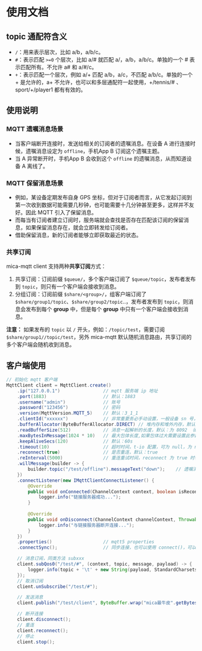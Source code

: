 # 使用文档

## topic 通配符含义
- `/`：用来表示层次，比如 a/b，a/b/c。
- `#`：表示匹配 `>=0` 个层次，比如 a/# 就匹配 a/，a/b，a/b/c。单独的一个 # 表示匹配所有。不允许 a# 和 a/#/c。
- `+`：表示匹配一个层次，例如 a/+ 匹配 a/b，a/c，不匹配 a/b/c。单独的一个 + 是允许的，a+ 不允许，也可以和多层通配符一起使用，+/tennis/# 、sport/+/player1 都有有效的。

## 使用说明

### MQTT 遗嘱消息场景

- 当客户端断开连接时，发送给相关的订阅者的遗嘱消息。在设备 A 进行连接时候，遗嘱消息设定为 `offline`，手机App B 订阅这个遗嘱主题。
- 当 A 异常断开时，手机App B 会收到这个 `offline` 的遗嘱消息，从而知道设备 A 离线了。

### MQTT 保留消息场景

- 例如，某设备定期发布自身 GPS 坐标，但对于订阅者而言，从它发起订阅到第一次收到数据可能需要几秒钟，也可能需要十几分钟甚至更多，这样并不友好。因此 MQTT 引入了保留消息。
- 而每当有订阅者建立订阅时，服务端就会查找是否存在匹配该订阅的保留消息，如果保留消息存在，就会立即转发给订阅者。
- 借助保留消息，新的订阅者能够立即获取最近的状态。

### 共享订阅
mica-mqtt client 支持两种**共享订阅**方式：

1. 共享订阅：订阅前缀 `$queue/`，多个客户端订阅了 `$queue/topic`，发布者发布到 `topic`，则只有一个客户端会接收到消息。
2. 分组订阅：订阅前缀 `$share/<group>/`，组客户端订阅了 `$share/group1/topic`、`$share/group2/topic`..，发布者发布到 `topic`，则消息会发布到每个 **group** 中，但是每个 **group** 中只有一个客户端会接收到消息。

**注意：** 如果发布的 `topic` 以 `/` 开头，例如：`/topic/test`，需要订阅 `$share/group1//topic/test`，另外 mica-mqtt 默认随机消息路由，共享订阅的多个客户端会随机收到消息。

## 客户端使用
```java
// 初始化 mqtt 客户端
MqttClient client = MqttClient.create()
    .ip("127.0.0.1")                // mqtt 服务端 ip 地址
    .port(1883)                     // 默认：1883
    .username("admin")              // 账号
    .password("123456")             // 密码
    .version(MqttVersion.MQTT_5)    // 默认：3_1_1
    .clientId("xxxxxx")             // 非常重要务必手动设置，一般设备 sn 号，默认：MICA-MQTT- 前缀和 36进制的纳秒数
    .bufferAllocator(ByteBufferAllocator.DIRECT) // 堆内存和堆外内存，默认：堆内存
    .readBufferSize(512)            // 消息一起解析的长度，默认：为 8092 （mqtt 消息最大长度）
    .maxBytesInMessage(1024 * 10)   // 最大包体长度,如果包体过大需要设置此参数，默认为： 10M (10*1024*1024)
    .keepAliveSecs(120)             // 默认：60s
    .timeout(10)                    // 超时时间，t-io 配置，可为 null，为 null 时，t-io 默认为 5
    .reconnect(true)                // 是否重连，默认：true
    .reInterval(5000)               // 重连重试时间，reconnect 为 true 时有效，t-io 默认为：5000
    .willMessage(builder -> {
        builder.topic("/test/offline").messageText("down");    // 遗嘱消息
    })
    .connectListener(new IMqttClientConnectListener() {
        @Override
        public void onConnected(ChannelContext context, boolean isReconnect) {
            logger.info("链接服务器成功...");
        }
        
        @Override
        public void onDisconnect(ChannelContext channelContext, Throwable throwable, String remark, boolean isRemove) {
            logger.info("与链接服务器断开连接...");
        }
    })
    .properties()                   // mqtt5 properties
    .connectSync();                 // 同步连接，也可以使用 connect()，可以避免 broker 没启动照成启动卡住。

    // 消息订阅，同类方法 subxxx
    client.subQos0("/test/#", (context, topic, message, payload) -> {
        logger.info(topic + '\t' + new String(payload, StandardCharsets.UTF_8));
    });
    // 取消订阅
    client.unSubscribe("/test/#");

    // 发送消息
    client.publish("/test/client", ByteBuffer.wrap("mica最牛皮".getBytes(StandardCharsets.UTF_8)));

    // 断开连接
    client.disconnect();
    // 重连
    client.reconnect();
    // 停止
    client.stop();
```
